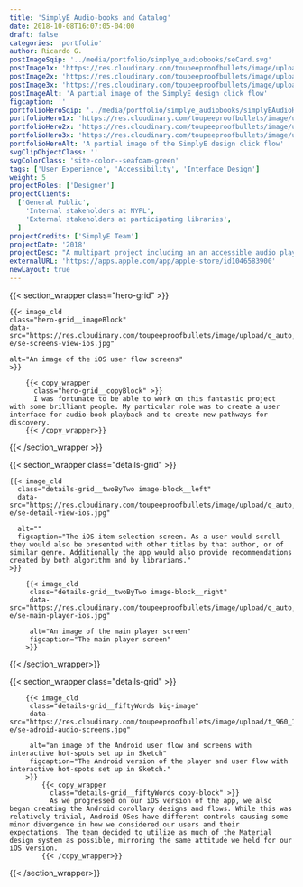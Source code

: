 ```yaml
---
title: 'SimplyE Audio-books and Catalog'
date: 2018-10-08T16:07:05-04:00
draft: false
categories: 'portfolio'
author: Ricardo G.
postImageSqip: '../media/portfolio/simplye_audiobooks/seCard.svg'
postImage1x: 'https://res.cloudinary.com/toupeeproofbullets/image/upload/t_hp_portfolio/v1581611954/simply-e/simplyE-audioBookPlayerHP.jpg'
postImage2x: 'https://res.cloudinary.com/toupeeproofbullets/image/upload/t_hp_portfolio_2x/v1581611954/simply-e/simplyE-audioBookPlayerHP.jpg'
postImage3x: 'https://res.cloudinary.com/toupeeproofbullets/image/upload/t_hp_portfolio_3x/v1581611954/simply-e/simplyE-audioBookPlayerHP.jpg'
postImageAlt: 'A partial image of the SimplyE design click flow'
figcaption: ''
portfolioHeroSqip: '../media/portfolio/simplye_audiobooks/simplyEAudioHeroSqip.svg'
portfolioHero1x: 'https://res.cloudinary.com/toupeeproofbullets/image/upload/t_porfolio_hero_1280_1x/v1582837490/simply-e/se-screens-view-ios.jpg'
portfolioHero2x: 'https://res.cloudinary.com/toupeeproofbullets/image/upload/t_porfolio_hero_1280_2x/v1582837490/simply-e/se-screens-view-ios.jpg'
portfolioHero3x: 'https://res.cloudinary.com/toupeeproofbullets/image/upload/t_porfolio_hero_1280_3x/v1582837490/simply-e/se-screens-view-ios.jpg'
portfolioHeroAlt: 'A partial image of the SimplyE design click flow'
svgClipObjectClass: ''
svgColorClass: 'site-color--seafoam-green'
tags: ['User Experience', 'Accessibility', 'Interface Design']
weight: 5
projectRoles: ['Designer']
projectClients:
  ['General Public',
    'Internal stakeholders at NYPL',
    'External stakeholders at participating libraries',
  ]
projectCredits: ['SimplyE Team']
projectDate: '2018'
projectDesc: "A multipart project including an an accessible audio player interface and catalog for accessing audio book content"
externalURL: 'https://apps.apple.com/app/apple-store/id1046583900'
newLayout: true
---
```


{{< section_wrapper class="hero-grid" >}}

    {{< image_cld
    class="hero-grid__imageBlock"
    data-src="https://res.cloudinary.com/toupeeproofbullets/image/upload/q_auto,w_auto,c_scale,f_auto/v1582837490/simply-e/se-screens-view-ios.jpg"
    
    alt="An image of the iOS user flow screens"
    >}}

        {{< copy_wrapper
          class="hero-grid__copyBlock" >}}
          I was fortunate to be able to work on this fantastic project with some brilliant people. My particular role was to create a user interface for audio-book playback and to create new pathways for discovery.
        {{< /copy_wrapper>}}

{{< /section_wrapper >}}

{{< section_wrapper class="details-grid" >}}

    {{< image_cld
      class="details-grid__twoByTwo image-block__left"
      data-src="https://res.cloudinary.com/toupeeproofbullets/image/upload/q_auto,w_auto,c_scale,f_auto/v1582830616/simply-e/se-detail-view-ios.jpg"
      
      alt=""
      figcaption="The iOS item selection screen. As a user would scroll they would also be presented with other titles by that author, or of similar genre. Additionally the app would also provide recommendations created by both algorithm and by librarians."
    >}}

        {{< image_cld
         class="details-grid__twoByTwo image-block__right"
         data-src="https://res.cloudinary.com/toupeeproofbullets/image/upload/q_auto,w_auto,c_scale,f_auto/v1582830616/simply-e/se-main-player-ios.jpg"
         
         alt="An image of the main player screen"
         figcaption="The main player screen"
        >}}

{{< /section_wrapper>}}

{{< section_wrapper class="details-grid" >}}

        {{< image_cld
         class="details-grid__fiftyWords big-image"
         data-src="https://res.cloudinary.com/toupeeproofbullets/image/upload/t_960_1x,q_auto,w_auto,c_scale,f_auto/v1582831627/simply-e/se-adroid-audio-screens.jpg"
         
         alt="an image of the Android user flow and screens with interactive hot-spots set up in Sketch"
         figcaption="The Android version of the player and user flow with interactive hot-spots set up in Sketch."
        >}}
            {{< copy_wrapper
              class="details-grid__fiftyWords copy-block" >}}
              As we progressed on our iOS version of the app, we also began creating the Android corollary designs and flows. While this was relatively trivial, Android OSes have different controls causing some minor divergence in how we considered our users and their expectations. The team decided to utilize as much of the Material design system as possible, mirroring the same attitude we held for our iOS version.
            {{< /copy_wrapper>}}
{{< /section_wrapper>}}
